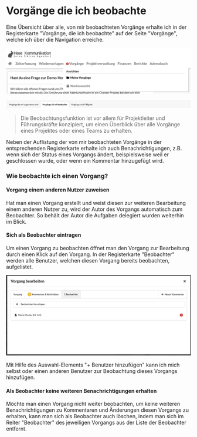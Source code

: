 # Vorgänge die ich beobachte

Eine Übersicht über alle, von mir beobachteten Vorgänge erhalte ich in der Registerkarte "Vorgänge, die ich beobachte" auf der Seite "Vorgänge",  welche ich über die Navigation erreiche.

![](../.gitbook/assets/bildschirmfoto-2019-12-05-um-10.27.50.png)

![](../.gitbook/assets/bildschirmfoto-2019-12-05-um-14.26.27.png)

> Die Beobachtungsfunktion ist vor allem für Projektleiter und Führungskräfte konzipiert, um einen Überblick über alle Vorgänge eines Projektes oder eines Teams zu erhalten.

Neben der Auflistung der von mir beobachteten Vorgänge in der entsprechenden Registerkarte erhalte ich auch Benachrichtigungen, z.B. wenn sich der Status eines Vorgangs ändert, beispielsweise weil er geschlossen wurde, oder wenn ein Kommentar hinzugefügt wird.

### Wie beobachte ich einen Vorgang?

#### Vorgang einem anderen Nutzer zuweisen

Hat man einen Vorgang erstellt und weist diesen zur weiteren Bearbeitung einem anderen Nutzer zu, wird der Autor des Vorgangs automatisch zum Beobachter. So behält der Autor die Aufgaben delegiert wurden weiterhin im Blick.

#### Sich als Beobachter eintragen

Um einen Vorgang zu beobachten öffnet man den Vorgang zur Bearbeitung durch einen Klick auf den Vorgang. In der Registerkarte "Beobachter" werden alle Benutzer, welchen diesen Vorgang bereits beobachten, aufgelistet.

![](../.gitbook/assets/bildschirmfoto-2019-12-05-um-14.29.38.png)

Mit Hilfe des Auswahl-Elements "+ Benutzer hinzufügen" kann ich mich selbst oder einen anderen Benutzer zur Beobachtung dieses Vorgangs hinzufügen.

#### Als Beobachter keine weiteren Benachrichtigungen erhalten

Möchte man einen Vorgang nicht weiter beobachten, um keine weiteren Benachrichtigungen zu Kommentaren und Änderungen diesen Vorgangs zu erhalten, kann man sich als Beobachter auch löschen, indem man sich im Reiter "Beobachter" des jeweiligen Vorgangs aus der Liste der Beobachter entfernt.

